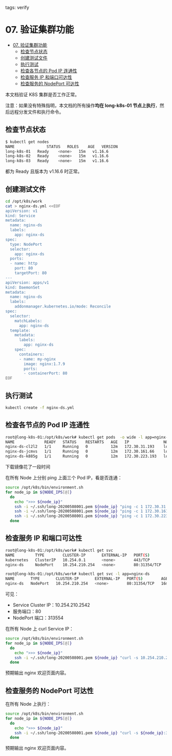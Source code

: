 tags: verify

# 07. 验证集群功能

<!-- TOC -->

- [07. 验证集群功能](#07-验证集群功能)
    - [检查节点状态](#检查节点状态)
    - [创建测试文件](#创建测试文件)
    - [执行测试](#执行测试)
    - [检查各节点的 Pod IP 连通性](#检查各节点的-pod-ip-连通性)
    - [检查服务 IP 和端口可达性](#检查服务-ip-和端口可达性)
    - [检查服务的 NodePort 可达性](#检查服务的-nodeport-可达性)

<!-- /TOC -->

本文档验证 K8S 集群是否工作正常。

注意：如果没有特殊指明，本文档的所有操作**均在 long-k8s-01 节点上执行**，然后远程分发文件和执行命令。

## 检查节点状态

``` bash
$ kubectl get nodes
NAME              STATUS   ROLES    AGE   VERSION
long-k8s-01   Ready    <none>   15m   v1.16.6
long-k8s-02   Ready    <none>   15m   v1.16.6
long-k8s-03   Ready    <none>   15m   v1.16.6
```

都为 Ready 且版本为 v1.16.6 时正常。

## 创建测试文件

``` bash
cd /opt/k8s/work
cat > nginx-ds.yml <<EOF
apiVersion: v1
kind: Service
metadata:
  name: nginx-ds
  labels:
    app: nginx-ds
spec:
  type: NodePort
  selector:
    app: nginx-ds
  ports:
  - name: http
    port: 80
    targetPort: 80
---
apiVersion: apps/v1
kind: DaemonSet
metadata:
  name: nginx-ds
  labels:
    addonmanager.kubernetes.io/mode: Reconcile
spec:
  selector:
    matchLabels:
      app: nginx-ds
  template:
    metadata:
      labels:
        app: nginx-ds
    spec:
      containers:
      - name: my-nginx
        image: nginx:1.7.9
        ports:
        - containerPort: 80
EOF
```

## 执行测试

``` bash
kubectl create -f nginx-ds.yml
```

## 检查各节点的 Pod IP 连通性

``` bash
root@long-k8s-01:/opt/k8s/work# kubectl get pods  -o wide -l app=nginx-ds
NAME             READY   STATUS    RESTARTS   AGE   IP               NODE          NOMINATED NODE   READINESS GATES
nginx-ds-cl2l2   1/1     Running   0          12m   172.30.31.193    long-k8s-02   <none>           <none>
nginx-ds-jcmvs   1/1     Running   0          12m   172.30.161.66    long-k8s-03   <none>           <none>
nginx-ds-k885g   1/1     Running   0          12m   172.30.223.193   long-k8s-01   <none>           <none>

```
下载镜像花了一段时间  

在所有 Node 上分别 ping 上面三个 Pod IP，看是否连通：

``` bash
source /opt/k8s/bin/environment.sh
for node_ip in ${NODE_IPS[@]}
  do
    echo ">>> ${node_ip}"
    ssh -i ~/.ssh/long-20200508001.pem ${node_ip} "ping -c 1 172.30.31.193"
    ssh -i ~/.ssh/long-20200508001.pem ${node_ip} "ping -c 1 172.30.161.66"
    ssh -i ~/.ssh/long-20200508001.pem ${node_ip} "ping -c 1 172.30.223.193"
  done
```

## 检查服务 IP 和端口可达性

``` bash
root@long-k8s-01:/opt/k8s/work# kubectl get svc
NAME         TYPE        CLUSTER-IP       EXTERNAL-IP   PORT(S)        AGE
kubernetes   ClusterIP   10.254.0.1       <none>        443/TCP        3h38m
nginx-ds     NodePort    10.254.210.254   <none>        80:31354/TCP   15m

root@long-k8s-01:/opt/k8s/work# kubectl get svc -l app=nginx-ds
NAME       TYPE       CLUSTER-IP       EXTERNAL-IP   PORT(S)        AGE
nginx-ds   NodePort   10.254.210.254   <none>        80:31354/TCP   16m
```

可见：

+ Service Cluster IP：10.254.210.2542
+ 服务端口：80
+ NodePort 端口：313554

在所有 Node 上 curl Service IP：

``` bash
source /opt/k8s/bin/environment.sh
for node_ip in ${NODE_IPS[@]}
  do
    echo ">>> ${node_ip}"
    ssh -i ~/.ssh/long-20200508001.pem ${node_ip} "curl -s 10.254.210.254"
  done
```

预期输出 nginx 欢迎页面内容。

## 检查服务的 NodePort 可达性

在所有 Node 上执行：

``` bash
source /opt/k8s/bin/environment.sh
for node_ip in ${NODE_IPS[@]}
  do
    echo ">>> ${node_ip}"
    ssh -i ~/.ssh/long-20200508001.pem ${node_ip} "curl -s ${node_ip}:31354"
  done
```

预期输出 nginx 欢迎页面内容。